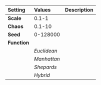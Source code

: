 | Setting | Values | Description |
| :--- | :--- | :--- |
| **Scale** | 0.1-1 ||
| **Chaos** | 0.1-10 ||
| **Seed** | 0-128000 ||
| **Function** |||
| | *Euclidean* ||
| | *Manhattan* ||
| | *Shepards* ||
| | *Hybrid* ||
